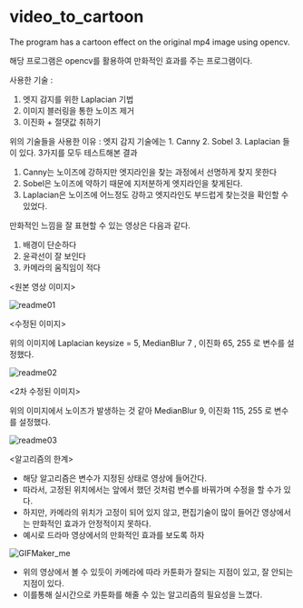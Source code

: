 # video_to_cartoon
The program has a cartoon effect on the original mp4 image using opencv.

해당 프로그램은 opencv를 활용하여 만화적인 효과를 주는 프로그램이다.

사용한 기술 : 
1. 엣지 감지를 위한 Laplacian 기법
2. 이미지 블러링을 통한 노이즈 제거
3. 이진화 + 절댓값 취하기

위의 기술들을 사용한 이유 :
엣지 감지 기술에는 1. Canny 2. Sobel 3. Laplacian 들이 있다.
3가지를 모두 테스트해본 결과 
1. Canny는 노이즈에 강하지만 엣지라인을 찾는 과정에서 선명하게 찾지 못한다
2. Sobel은 노이즈에 약하기 때문에 지저분하게 엣지라인을 찾게된다.
3. Laplacian은 노이즈에 어느정도 강하고 엣지라인도 부드럽게 찾는것을 확인할 수 있었다.

만화적인 느낌을 잘 표현할 수 있는 영상은 다음과 같다.
1. 배경이 단순하다
2. 윤곽선이 잘 보인다
3. 카메라의 움직임이 적다

<원본 영상 이미지>

![readme01](https://github.com/Hongyooungi/video_to_cartoon/assets/127743990/c0dac823-7b44-4391-921a-bc0d73f985e9)

<수정된 이미지>

위의 이미지에 Laplacian keysize = 5, MedianBlur 7 , 이진화 65, 255 로 변수를 설정했다.

![readme02](https://github.com/Hongyooungi/video_to_cartoon/assets/127743990/d418250e-3725-494c-8a54-b1da9c83b6b8)


<2차 수정된 이미지>

위의 이미지에서 노이즈가 발생하는 것 같아 MedianBlur 9, 이진화 115, 255 로 변수를 설정했다.

![readme03](https://github.com/Hongyooungi/video_to_cartoon/assets/127743990/ac8bf8ce-4f55-477a-baf6-dacc306e4524)


<알고리즘의 한계>

- 해당 알고리즘은 변수가 지정된 상태로 영상에 들어간다.
- 따라서, 고정된 위치에서는 앞에서 했던 것처럼 변수를 바꿔가며 수정을 할 수가 있다.
- 하지만, 카메라의 위치가 고정이 되어 있지 않고, 편집기술이 많이 들어간 영상에서는 만화적인 효과가 안정적이지 못하다.
- 예시로 드라마 영상에서의 만화적인 효과를 보도록 하자

![GIFMaker_me](https://github.com/Hongyooungi/video_to_cartoon/assets/127743990/151f4e9c-d46c-4119-be59-1c4c2e997d1c)



- 위의 영상에서 볼 수 있듯이 카메라에 따라 카툰화가 잘되는 지점이 있고, 잘 안되는 지점이 있다.
- 이를통해 실시간으로 카툰화를 해줄 수 있는 알고리즘의 필요성을 느꼈다.
